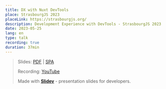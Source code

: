 ```yaml
---
title: DX with Nuxt DevTools
place: StrasbourgJS 2023
placeLink: https://strasbourgjs.org/
description: Development Experience with DevTools - StrasbourgJS 2023
date: 2023-05-25
lang: en
type: talk
recording: true
duration: 37min
---
```


> Slides: [PDF](https://me.algohaven.com/talks/2023-05-25) | [SPA](https://talks.me.algohaven.com/2023/nuxt-devtools-strasbourg/)
>
> Recording: [YouTube](https://www.youtube.com/watch?v=brXZw4HQBGY)
>
> Made with <Slidev class="inline"/> [**Slidev**](https://github.com/slidevjs/slidev) - presentation slides for developers.

<YouTubeEmbed id="brXZw4HQBGY" />

